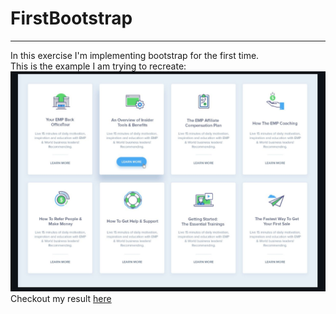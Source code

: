 # FirstBootstrap 

---
In this exercise I'm implementing bootstrap for the first time.\
This is the example I am trying to recreate:
![Image](images/example.PNG)\
Checkout my result [here](https://dengian.github.io/FirstBootstrap/)


